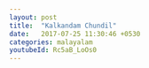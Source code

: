 ```yaml
---
layout: post
title:  "Kalkandam Chundil"
date:   2017-07-25 11:30:46 +0530
categories: malayalam
youtubeId: Rc5aB_LoOs0
---
```


